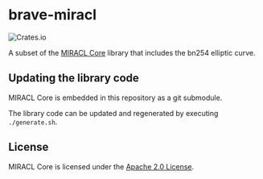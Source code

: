 # brave-miracl

![Crates.io](https://img.shields.io/crates/v/brave-miracl?style=for-the-badge)

A subset of the [MIRACL Core](https://github.com/miracl/core) library that includes the bn254 elliptic curve.

## Updating the library code

MIRACL Core is embedded in this repository as a git submodule.

The library code can be updated and regenerated by executing `./generate.sh`.

## License

MIRACL Core is licensed under the [Apache 2.0 License](LICENSE).
